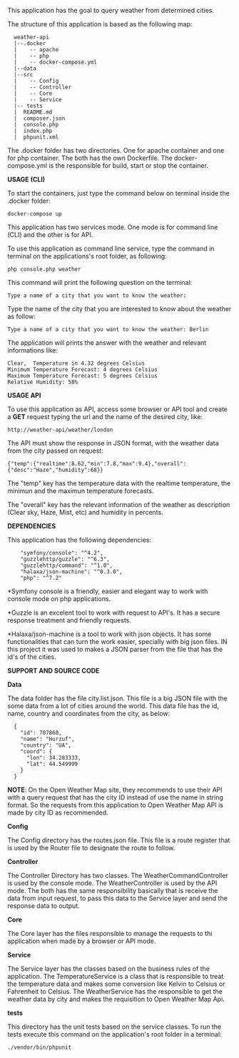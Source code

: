 This application has the goal to query weather from determined cities.

The structure of this application is based as the following map:

```
  weather-api
  |--.docker
  |    -- apache
  |    -- php
  |    -- docker-compose.yml
  |--data
  |--src
  |    -- Config
  |    -- Controller
  |    -- Core
  |    -- Service
  |-- tests
  |  README.md
  |  composer.json
  |  console.php
  |  index.php
  |  phpunit.xml
```  

The .docker folder has two directories. One for apache container and one for php container. The both has the own 
Dockerfile. The docker-compose.yml is the responsible for build, start or stop the container.

**USAGE (CLI)**

To start the containers, just type the command below on terminal inside the .docker folder:

```
docker-compose up
```

This application has two services mode. One mode is for command line (CLI) and the other is for API.

To use this application as command line service, type the command in terminal on the applications's root folder, as following:

```
php console.php weather
```

This command will print the following question on the terminal:

```
Type a name of a city that you want to know the weather:
```

Type the name of the city that you are interested to know about the weather as follow:

```
Type a name of a city that you want to know the weather: Berlin
```

The application will prints the answer with the weather and relevant informations like:

```
Clear,  Temperature in 4.32 degrees Celsius
Minimum Temperature Forecast: 4 degrees Celsius
Maximum Temperature Forecast: 5 degrees Celsius
Relative Humidity: 58%
``` 

**USAGE API**

To use this application as API, access some browser or API tool and create a **GET** request typing the url and the 
name of the desired city, like:

```
http://weather-api/weather/london
``` 

The API must show the response in JSON format, with the weather data from the city passed on request:

```
{"temp":{"realtime":8.62,"min":7.8,"max":9.4},"overall":{"desc":"Haze","humidity":68}}
```
 
The "temp" key has the temperature data with the realtime temperature, the minimun and the maximun temperature forecasts.

The "overall" key has the relevant information of the weather as description (Clear sky, Haze, Mist, etc) and 
humidity in percents. 

**DEPENDENCIES**

This application has the following dependencies:

        "symfony/console": "^4.2",
        "guzzlehttp/guzzle": "^6.3",
        "guzzlehttp/command": "^1.0",
        "halaxa/json-machine": "^0.3.0",
        "php": "^7.2"
        
*Symfony console is a friendly, easier and elegant way to work with console mode on php applications.

*Guzzle is an excelent tool to work with request to API's. It has a secure response treatment and friendly requests.

*Halaxa/json-machine is a tool to work with json objects. It has some functionalities that can turn the work easier, 
specially with big json files. IN this project it was used to makes a JSON parser from the file that has the id's of the 
cities.  
 
**SUPPORT AND SOURCE CODE**

**Data**

The data folder has the file city.list.json. This file is a big JSON file with the some data from a lot of cities
around the world. This data file has the id, name, country and coordinates from the city, as below:

```
  {
    "id": 707860,
    "name": "Hurzuf",
    "country": "UA",
    "coord": {
      "lon": 34.283333,
      "lat": 44.549999
    }
  }
```

**NOTE**: On the Open Weather Map site, they recommends to use their API with a query request that has the city ID 
instead of use the name in string format. So the requests from this application to Open Weather Map API is made by
city ID as recommended.  

**Config**

The Config directory has the routes.json file. This file is a route register that is used by the Router file to 
designate the route to follow.

**Controller**

The Controller Directory has two classes. The WeatherCommandController is used by the console mode. 
The WeatherController is used by the API mode. The both has the same responsibility basically that is receive the data
from input request, to pass this data to the Service layer and send the response data to output.

**Core**

The Core layer has the files responsible to manage the requests to thi application when made by a browser or API mode.

**Service**

The Service layer has the classes based on the business rules of the application. The TemperatureService is a class that is 
responsible to treat the temperature data and makes some conversion like Kelvin to Celsius or Fahrenheit to Celsius.
The WeatherService has the responsible to get the weather data by city and makes the requisition to Open Weather Map Api.

**tests**

This directory has the unit tests based on the service classes. To run the tests execute this command on the 
application's root folder in a terminal:

```
./vendor/bin/phpunit
```

   